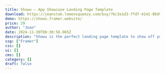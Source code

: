 ```yaml
---
title: Showu — App Showcase Landing Page Template
download: https://jeanstak.lemonsqueezy.com/buy/76c3e1d3-7fd7-4141-86d9-ef0666fc71dd
demo: https://showu.framer.website/
price: 29
author: "Jean"
date: 2024-11-30T08:30:58.065Z
description: "Showu is the perfect landing page template to show off your app effortlessly. With its modern design, you can easily showcase your app's features and impress your visitors."
ssg: ["Framer"]
css: []
ui: []
cms: []
category: []
draft: false
---
```

